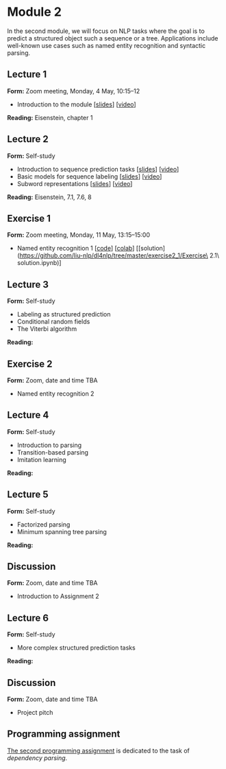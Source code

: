 # Module 2

In the second module, we will focus on NLP tasks where the goal is to predict a structured object such a sequence or a tree. Applications include well-known use cases such as named entity recognition and syntactic parsing.

## Lecture 1

**Form:** Zoom meeting, Monday, 4 May, 10:15–12

* Introduction to the module [[slides](slides/module2.pdf)] [[video](https://youtu.be/PK0Kil5REy8)]

**Reading:** Eisenstein, chapter 1

## Lecture 2

**Form:** Self-study

* Introduction to sequence prediction tasks [[slides](slides/slides-221.pdf)] [[video](https://youtu.be/VCORDrz-Tzs)]
* Basic models for sequence labeling [[slides](slides/slides-222.pdf)] [[video](https://youtu.be/E7jrhDkrmZQ)]
* Subword representations [[slides](slides/slides-223.pdf)] [[video](https://youtu.be/1ZDpYspEM_M)]

**Reading:** Eisenstein, 7.1, 7.6, 8

## Exercise 1

**Form:** Zoom meeting, Monday, 11 May, 13:15–15:00

* Named entity recognition 1 [[code](https://github.com/liu-nlp/dl4nlp/tree/master/exercise2_1)] [[colab](https://drive.google.com/file/d/1xLwc_NGpqscRfJaQAITmE5CoTRqksJAz/view)] [[solution](https://github.com/liu-nlp/dl4nlp/tree/master/exercise2_1/Exercise\ 2.1\ solution.ipynb)]

## Lecture 3

**Form:** Self-study

* Labeling as structured prediction
* Conditional random fields
* The Viterbi algorithm

**Reading:**

## Exercise 2

**Form:** Zoom, date and time TBA

* Named entity recognition 2

## Lecture 4

**Form:** Self-study

* Introduction to parsing
* Transition-based parsing
* Imitation learning

**Reading:** 

## Lecture 5

**Form:** Self-study

* Factorized parsing
* Minimum spanning tree parsing

**Reading:** 

## Discussion

**Form:** Zoom, date and time TBA

* Introduction to Assignment 2

## Lecture 6

**Form:** Self-study

* More complex structured prediction tasks

**Reading:** 

## Discussion

**Form:** Zoom, date and time TBA

* Project pitch

## Programming assignment

[The second programming assignment](assignment2/assignment2.ipynb) is dedicated to the task of *dependency parsing*.
